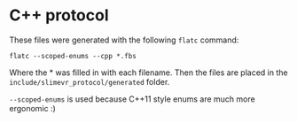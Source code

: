 # C++ protocol

These files were generated with the following `flatc` command:

```
flatc --scoped-enums --cpp *.fbs
```
Where the * was filled in with each filename. Then the files are placed in the `include/slimevr_protocol/generated` folder.

`--scoped-enums` is used because C++11 style enums are much more ergonomic :)
